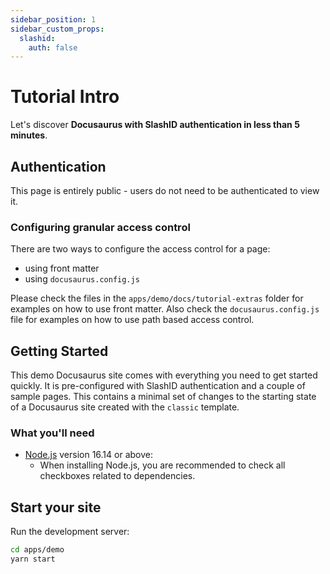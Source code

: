 ```yaml
---
sidebar_position: 1
sidebar_custom_props:
  slashid:
    auth: false
---
```


# Tutorial Intro

Let's discover **Docusaurus with SlashID authentication in less than 5 minutes**.

## Authentication

This page is entirely public - users do not need to be authenticated to view it.

### Configuring granular access control

There are two ways to configure the access control for a page:

- using front matter
- using `docusaurus.config.js`

Please check the files in the `apps/demo/docs/tutorial-extras` folder for examples on how to use front matter.
Also check the `docusaurus.config.js` file for examples on how to use path based access control.

## Getting Started

This demo Docusaurus site comes with everything you need to get started quickly. It is pre-configured with SlashID authentication and a couple of sample pages.
This contains a minimal set of changes to the starting state of a Docusaurus site created with the `classic` template.

### What you'll need

- [Node.js](https://nodejs.org/en/download/) version 16.14 or above:
  - When installing Node.js, you are recommended to check all checkboxes related to dependencies.

## Start your site

Run the development server:

```bash
cd apps/demo
yarn start
```
